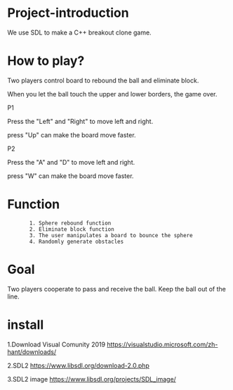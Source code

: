 # Project-introduction
We use SDL to make a C++ breakout clone game.

# How to play?

Two players control board to rebound the ball and eliminate block.

When you let the ball touch the upper and lower borders, the game over.


P1

Press the "Left" and "Right" to move left and right.

press "Up" can make the board move faster.

P2

Press the "A" and "D" to move left and right.

press "W" can make the board move faster.


# Function  
           1. Sphere rebound function
           2. Eliminate block function
           3. The user manipulates a board to bounce the sphere
           4. Randomly generate obstacles
           
# Goal 
Two players cooperate to pass and receive the ball. Keep the ball out of the line.

# install
1.Download Visual Comunity 2019
https://visualstudio.microsoft.com/zh-hant/downloads/

2.SDL2 
https://www.libsdl.org/download-2.0.php

3.SDL2 image
https://www.libsdl.org/projects/SDL_image/
